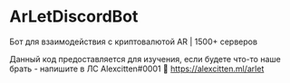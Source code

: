 # ArLetDiscordBot
Бот для взаимодействия с криптовалютой AR | 1500+ серверов

Данный код предоставляется для изучения, если будете что-то наше брать - напишите в ЛС Alexcitten#0001
🔗 https://alexcitten.ml/arlet
